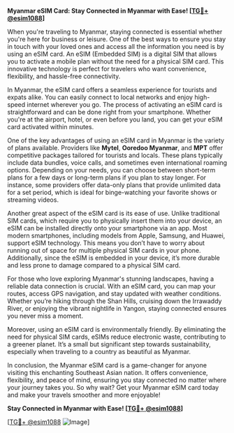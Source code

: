 **Myanmar eSIM Card: Stay Connected in Myanmar with Ease! [[TG💪+ @esim1088](https://t.me/s/esim1088)]**

When you're traveling to Myanmar, staying connected is essential whether you're here for business or leisure. One of the best ways to ensure you stay in touch with your loved ones and access all the information you need is by using an eSIM card. An eSIM (Embedded SIM) is a digital SIM that allows you to activate a mobile plan without the need for a physical SIM card. This innovative technology is perfect for travelers who want convenience, flexibility, and hassle-free connectivity.

In Myanmar, the eSIM card offers a seamless experience for tourists and expats alike. You can easily connect to local networks and enjoy high-speed internet wherever you go. The process of activating an eSIM card is straightforward and can be done right from your smartphone. Whether you're at the airport, hotel, or even before you land, you can get your eSIM card activated within minutes.

One of the key advantages of using an eSIM card in Myanmar is the variety of plans available. Providers like **Mytel**, **Ooredoo Myanmar**, and **MPT** offer competitive packages tailored for tourists and locals. These plans typically include data bundles, voice calls, and sometimes even international roaming options. Depending on your needs, you can choose between short-term plans for a few days or long-term plans if you plan to stay longer. For instance, some providers offer data-only plans that provide unlimited data for a set period, which is ideal for binge-watching your favorite shows or streaming videos.

Another great aspect of the eSIM card is its ease of use. Unlike traditional SIM cards, which require you to physically insert them into your device, an eSIM can be installed directly onto your smartphone via an app. Most modern smartphones, including models from Apple, Samsung, and Huawei, support eSIM technology. This means you don’t have to worry about running out of space for multiple physical SIM cards in your phone. Additionally, since the eSIM is embedded in your device, it’s more durable and less prone to damage compared to a physical SIM card.

For those who love exploring Myanmar's stunning landscapes, having a reliable data connection is crucial. With an eSIM card, you can map your routes, access GPS navigation, and stay updated with weather conditions. Whether you’re hiking through the Shan Hills, cruising down the Irrawaddy River, or enjoying the vibrant nightlife in Yangon, staying connected ensures you never miss a moment.

Moreover, using an eSIM card is environmentally friendly. By eliminating the need for physical SIM cards, eSIMs reduce electronic waste, contributing to a greener planet. It’s a small but significant step towards sustainability, especially when traveling to a country as beautiful as Myanmar.

In conclusion, the Myanmar eSIM card is a game-changer for anyone visiting this enchanting Southeast Asian nation. It offers convenience, flexibility, and peace of mind, ensuring you stay connected no matter where your journey takes you. So why wait? Get your Myanmar eSIM card today and make your travels smoother and more enjoyable!

**Stay Connected in Myanmar with Ease! [[TG💪+ @esim1088](https://t.me/s/esim1088)]**

[[TG💪+ @esim1088](https://t.me/s/esim1088) ![Image](https://i.postimg.cc/Y0z9fWf4/image.png)]